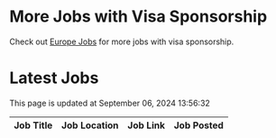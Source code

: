 # More Jobs with Visa Sponsorship

Check out [Europe Jobs](https://github.com/sureshparimi/europejobs#latest-jobs) for more jobs with visa sponsorship.

# Latest Jobs

This page is updated at September 06, 2024 13:56:32

| Job Title | Job Location | Job Link | Job Posted |
| --- | --- | --- | --- |
